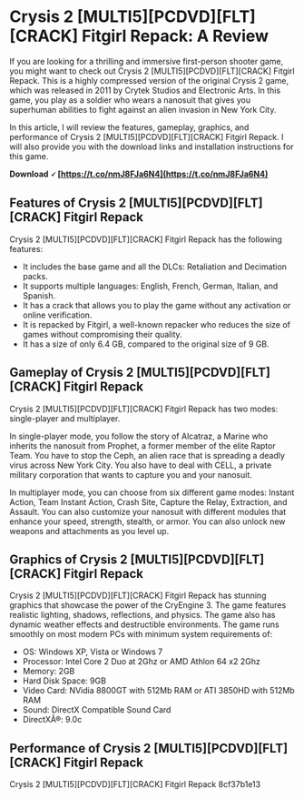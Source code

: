 # Crysis 2 [MULTI5][PCDVD][FLT][CRACK] Fitgirl Repack: A Review
 
If you are looking for a thrilling and immersive first-person shooter game, you might want to check out Crysis 2 [MULTI5][PCDVD][FLT][CRACK] Fitgirl Repack. This is a highly compressed version of the original Crysis 2 game, which was released in 2011 by Crytek Studios and Electronic Arts. In this game, you play as a soldier who wears a nanosuit that gives you superhuman abilities to fight against an alien invasion in New York City.
 
In this article, I will review the features, gameplay, graphics, and performance of Crysis 2 [MULTI5][PCDVD][FLT][CRACK] Fitgirl Repack. I will also provide you with the download links and installation instructions for this game.
 
**Download 🗸 [https://t.co/nmJ8FJa6N4](https://t.co/nmJ8FJa6N4)**


 
## Features of Crysis 2 [MULTI5][PCDVD][FLT][CRACK] Fitgirl Repack
 
Crysis 2 [MULTI5][PCDVD][FLT][CRACK] Fitgirl Repack has the following features:
 
- It includes the base game and all the DLCs: Retaliation and Decimation packs.
- It supports multiple languages: English, French, German, Italian, and Spanish.
- It has a crack that allows you to play the game without any activation or online verification.
- It is repacked by Fitgirl, a well-known repacker who reduces the size of games without compromising their quality.
- It has a size of only 6.4 GB, compared to the original size of 9 GB.

## Gameplay of Crysis 2 [MULTI5][PCDVD][FLT][CRACK] Fitgirl Repack
 
Crysis 2 [MULTI5][PCDVD][FLT][CRACK] Fitgirl Repack has two modes: single-player and multiplayer.
 
In single-player mode, you follow the story of Alcatraz, a Marine who inherits the nanosuit from Prophet, a former member of the elite Raptor Team. You have to stop the Ceph, an alien race that is spreading a deadly virus across New York City. You also have to deal with CELL, a private military corporation that wants to capture you and your nanosuit.
 
In multiplayer mode, you can choose from six different game modes: Instant Action, Team Instant Action, Crash Site, Capture the Relay, Extraction, and Assault. You can also customize your nanosuit with different modules that enhance your speed, strength, stealth, or armor. You can also unlock new weapons and attachments as you level up.
 
## Graphics of Crysis 2 [MULTI5][PCDVD][FLT][CRACK] Fitgirl Repack
 
Crysis 2 [MULTI5][PCDVD][FLT][CRACK] Fitgirl Repack has stunning graphics that showcase the power of the CryEngine 3. The game features realistic lighting, shadows, reflections, and physics. The game also has dynamic weather effects and destructible environments. The game runs smoothly on most modern PCs with minimum system requirements of:

- OS: Windows XP, Vista or Windows 7
- Processor: Intel Core 2 Duo at 2Ghz or AMD Athlon 64 x2 2Ghz
- Memory: 2GB
- Hard Disk Space: 9GB
- Video Card: NVidia 8800GT with 512Mb RAM or ATI 3850HD with 512Mb RAM
- Sound: DirectX Compatible Sound Card
- DirectXÂ®: 9.0c

## Performance of Crysis 2 [MULTI5][PCDVD][FLT][CRACK] Fitgirl Repack
 
Crysis 2 [MULTI5][PCDVD][FLT][CRACK] Fitgirl Repack
 8cf37b1e13
 
